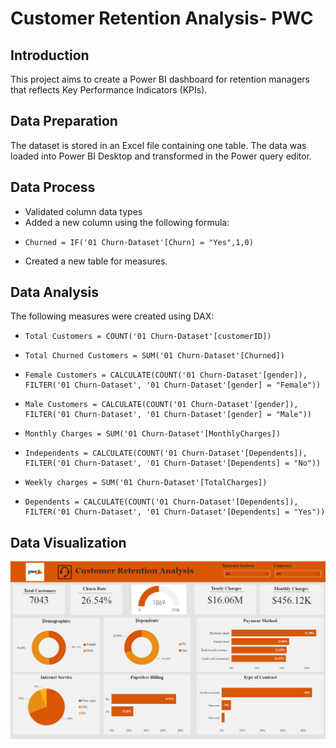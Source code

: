 # Customer Retention Analysis- PWC
## Introduction
This project aims to create a Power BI dashboard for retention managers that reflects Key Performance Indicators (KPIs).
## Data Preparation
The dataset is stored in an Excel file containing one table. The data was loaded into Power BI Desktop and transformed in the Power query editor.  
## Data Process
- Validated column data types
- Added a new column using the following formula:
-     Churned = IF('01 Churn-Dataset'[Churn] = "Yes",1,0) 
- Created a new table for measures.
## Data Analysis
The following measures were created using DAX:
-     Total Customers = COUNT('01 Churn-Dataset'[customerID]) 
-     Total Churned Customers = SUM('01 Churn-Dataset'[Churned])
-     Female Customers = CALCULATE(COUNT('01 Churn-Dataset'[gender]), FILTER('01 Churn-Dataset', '01 Churn-Dataset'[gender] = "Female"))
-     Male Customers = CALCULATE(COUNT('01 Churn-Dataset'[gender]), FILTER('01 Churn-Dataset', '01 Churn-Dataset'[gender] = "Male"))
-     Monthly Charges = SUM('01 Churn-Dataset'[MonthlyCharges])
-     Independents = CALCULATE(COUNT('01 Churn-Dataset'[Dependents]), FILTER('01 Churn-Dataset', '01 Churn-Dataset'[Dependents] = "No"))  
-     Weekly charges = SUM('01 Churn-Dataset'[TotalCharges])
-     Dependents = CALCULATE(COUNT('01 Churn-Dataset'[Dependents]), FILTER('01 Churn-Dataset', '01 Churn-Dataset'[Dependents] = "Yes"))

## Data Visualization
![dashboard](https://github.com/SorathF/PWC_Customer_Retention/blob/11e0f0f177895551923a84aba1eb9e4fd73a00e6/Customer%20Retention.png)
